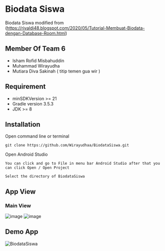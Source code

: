 
# Biodata Siswa

Biodata Siswa modified from (https://rivaldi48.blogspot.com/2020/05/Tutorial-Membuat-Biodata-dengan-Database-Room.html)

## Member Of Team 6
- Isham Rofid Misbahuddin
- Muhammad Wirayudha
- Mutiara Diva Sakinah ( titip temen gua wir )


## Requirement

- minSDKVersion >= 21
- Gradle version 3.5.3 
- JDK >= 8 



## Installation
  Open command line or terminal

```
git clone https://github.com/Wirayudhaa/BiodataSiswa.git
```
  Open Android Studio 
```
You can click and go to File in menu bar Android Studio after that you can click Open / Open Project
```
```
Select the directory of BiodataSiswa
```



## App View

### Main View
![image](https://user-images.githubusercontent.com/108913354/178022507-3fba429b-fcd9-4e92-bceb-d0d8b1720b5c.png)
![image](https://user-images.githubusercontent.com/108913354/178022699-f291d024-a099-46f8-80ae-50597e73ff72.png)



## Demo App
![BiodataSiswa](https://user-images.githubusercontent.com/108913354/178021464-78ae7643-5e5a-4102-8929-8ab31b5e8db0.gif)


